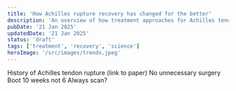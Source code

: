 ```yaml
---
title: 'How Achilles rupture recovery has changed for the better'
description: 'An overview of how treatment approaches for Achilles tendon ruptures have evolved over time, focusing on modern evidence-based recovery methods.'
pubDate: '21 Jan 2025'
updatedDate: '21 Jan 2025'
status: 'draft'
tags: ['treatment', 'recovery', 'science']
heroImage: '/src/images/trends.jpeg'
---
```


History of Achilles tendon rupture (link to paper)
No unnecessary surgery
Boot 10 weeks not 6
Always scan?
